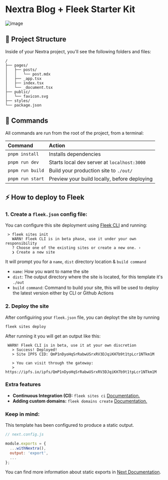 # Nextra Blog + Fleek Starter Kit

![image](https://github.com/fleekxyz/fleek-demos-blog/assets/55561695/80e92031-d7af-40c3-b0ca-886f0f63f2f7)

## 🚀 Project Structure

Inside of your Nextra project, you'll see the following folders and files:

```
/
├── pages/
│   ├── posts/
│   │   └── post.mdx
│   ├── _app.tsx
│   ├── index.tsx
│   └── _document.tsx
├── public/
│   └── favicon.svg
├── styles/
└── package.json
```

## 🧞 Commands

All commands are run from the root of the project, from a terminal:

| Command                | Action                                           |
| :--------------------- | :----------------------------------------------- |
| `pnpm install`          | Installs dependencies                            |
| `pnpm run dev`          | Starts local dev server at `localhost:3000`      |
| `pnpm run build`        | Build your production site to `./out/`          |
| `pnpm run start`        | Preview your build locally, before deploying     |

## ⚡ How to deploy to Fleek

### 1. Create a `fleek.json` config file:
You can configure this site deployment using [Fleek CLI]() and running:
```
 > fleek sites init
   WARN! Fleek CLI is in beta phase, use it under your own responsibility
   ? Choose one of the existing sites or create a new one. › 
   ❯ Create a new site
```

It will prompt you for a `name`, `dist` directory location & `build command`

- `name`: How you want to name the site
- `dist`: The output directory where the site is located, for this template it's `./out`
- `build command`: Command to build your site, this will be used to deploy the latest version either by CLI or Github Actions

### 2. Deploy the site
After configuiring your `fleek.json` file, you can deployt the site by running

```
fleek sites deploy
```
After running it you will get an output like this:
```
 WARN! Fleek CLI is in beta, use it at your own discretion
   > Success! Deployed!
   > Site IPFS CID: QmP1nDyoHqSrRabwUSrxRV3DJqiKH7b9t1tpLcr1NTkm1M

   > You can visit through the gateway:
   > https://ipfs.io/ipfs/QmP1nDyoHqSrRabwUSrxRV3DJqiKH7b9t1tpLcr1NTkm1M
```

### Extra features
- **Continuous Integration (CI):** `fleek sites ci` [Documentation.](https://docs.fleek.xyz/services/sites/#continuous-integration-ci)
- **Adding custom domains:** `fleek domains create` [Documentation.](https://docs.fleek.xyz/services/domains/)


### Keep in mind:

This template has been configured to produce a static output.

```js
// next.config.js 

module.exports = {
  ...withNextra(),
  output: 'export',
  ...
};
```

You can find more information about static exports in [Next Documentation](https://nextjs.org/docs/pages/building-your-application/deploying/static-exports).

